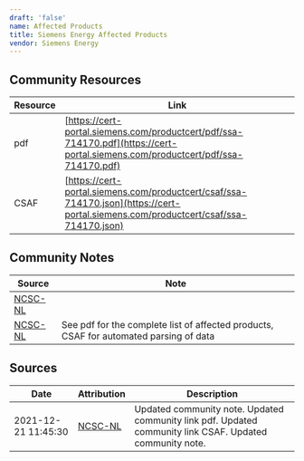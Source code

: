 ```yaml
---
draft: 'false'
name: Affected Products
title: Siemens Energy Affected Products
vendor: Siemens Energy
---
```



## Community Resources
| Resource | Link |
| --- | --- |
| pdf | [https://cert-portal.siemens.com/productcert/pdf/ssa-714170.pdf](https://cert-portal.siemens.com/productcert/pdf/ssa-714170.pdf) |
| CSAF | [https://cert-portal.siemens.com/productcert/csaf/ssa-714170.json](https://cert-portal.siemens.com/productcert/csaf/ssa-714170.json) |

## Community Notes
| Source | Note |
| --- | --- |
| [NCSC-NL](https://github.com/NCSC-NL/log4shell/blob/main/software/README.md) | </ul> |
| [NCSC-NL](https://github.com/NCSC-NL/log4shell/blob/main/software/README.md) | See pdf for the complete list of affected products, CSAF for automated parsing of data |

## Sources
| Date | Attribution | Description |
| --- | --- | --- |
| 2021-12-21 11:45:30 | [NCSC-NL](https://github.com/NCSC-NL/log4shell/blob/main/software/README.md) | Updated community note. Updated community link pdf. Updated community link CSAF. Updated community note.  |
